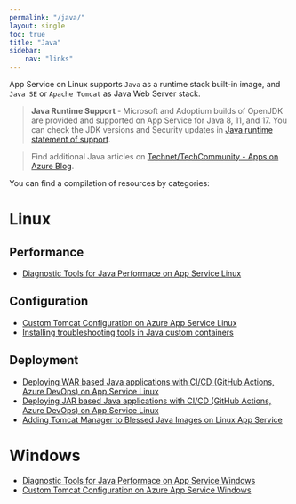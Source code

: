 ```yaml
---
permalink: "/java/"
layout: single
toc: true
title: "Java"
sidebar: 
    nav: "links"
---
```



App Service on Linux supports `Java` as a runtime stack built-in image, and `Java SE`  or `Apache Tomcat` as Java Web Server stack.

>**Java Runtime Support** - Microsoft and Adoptium builds of OpenJDK are provided and supported on App Service for Java 8, 11, and 17. You can check the JDK versions and Security updates in [Java runtime statement of support](https://learn.microsoft.com/en-us/azure/app-service/configure-language-java?pivots=platform-linux#java-runtime-statement-of-support).

> Find additional Java articles on [Technet/TechCommunity - Apps on Azure Blog](https://techcommunity.microsoft.com/t5/apps-on-azure-blog/bg-p/AppsonAzureBlog/label-name/Java).

You can find a compilation of resources by categories:

# Linux

## Performance
- [Diagnostic Tools for Java Performace on App Service Linux](https://azureossd.github.io/2022/05/20/Diagnostic-Tools-for-Java-Performace-on-App-Service-Linux/index.html)

## Configuration
- [Custom Tomcat Configuration on Azure App Service Linux](https://azureossd.github.io/2022/05/20/Custom-Tomcat-Configuration-on-Azure-App-Service-Linux/index.html)
- [Installing troubleshooting tools in Java custom containers](https://azureossd.github.io/2022/07/18/Installing-troubleshooting-tools-in-Java-custom-containers/index.html)

## Deployment
- [Deploying WAR based Java applications with CI/CD (GitHub Actions, Azure DevOps) on App Service Linux](https://azureossd.github.io/2022/12/22/Deploying-WAR-based-Java-applications-with-CICD-on-App-Service-Linux/index.html)
- [Deploying JAR based Java applications with CI/CD (GitHub Actions, Azure DevOps) on App Service Linux](https://azureossd.github.io/2022/12/09/Deploying-JAR-based-Java-applications-with-CICD-on-App-Service-Linux/index.html)
- [Adding Tomcat Manager to Blessed Java Images on Linux App Service](https://azureossd.github.io/2022/08/11/Using-Tomcat-Manager-in-Blessed-Java-Images-in-Linux-App-Service/index.html)


# Windows
- [Diagnostic Tools for Java Performace on App Service Windows](https://azureossd.github.io/2022/05/20/Diagnostic-Tools-for-Java-Performace-on-App-Service-Windows/index.html)
- [Custom Tomcat Configuration on Azure App Service Windows](https://azureossd.github.io/2021/06/17/Custom-Tomcat-Configuration-on-Azure-App-Service-Windows-copy/index.html)